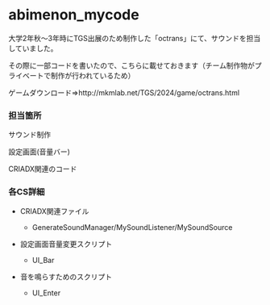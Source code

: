 # abimenon_mycode
大学2年秋～3年時にTGS出展のため制作した「octrans」にて、サウンドを担当していました。<p>
その際に一部コードを書いたので、こちらに載せておきます（チーム制作物がプライベートで制作が行われているため）
<p>ゲームダウンロード⇒http://mkmlab.net/TGS/2024/game/octrans.html

### 担当箇所
サウンド制作<p>
設定画面(音量バー)<p>
CRIADX関連のコード<p>

### 各CS詳細
- CRIADX関連ファイル<p>
  - GenerateSoundManager/MySoundListener/MySoundSource<p>

- 設定画面音量変更スクリプト<p>
    - UI_Bar<p>

- 音を鳴らすためのスクリプト<p>
    - UI_Enter
</p>
